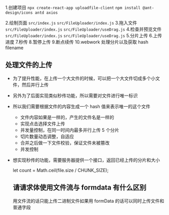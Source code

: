 <!--
 * @Author: cirs
 * @Date: 2024-09-09 12:44:04
 * @LastEditors: cirs
 * @LastEditTime: 2024-09-11 13:35:27
 * @FilePath: /notes/解决方案/大文件上传/README.md
 * @Description:
 *
-->

1.创建项目 `npx create-react-app uploadfile-client` `npm install @ant-design/icons antd axios`

2.绘制页面 `src/index.js` `src/FileUploader/index.js` 3.拖入文件 `src/FileUploader/index.js` `src/FileUploader/useDrag.js` 4.检查并预览文件 `src/FileUploader/index.js` `src/FileUploader/useDrag.js` 5.分片上传 6.上传进度 7.秒传 8.暂停上传 9.断点续传 10.webwork 处理分片以及获取 hash filename

## 处理文件的上传

- 为了提升性能，在上传一个大文件的时候，可以把一个大文件切成多个小文件，然后并行上传
- 另外为了后面实现类似秒传功能，所以需要对文件进行唯一标识
- 所以我们需要根据文件的内容生成一个 hash 值来表示唯一的这个文件

  - 文件内容如果是一样的，产生的文件名是一样的
  - 实现点击选择文件上传
  - 并发量控制，在同一时间内最多并行上传 5 个分片
  - 切片数量动态调整，自适应
  - 合并之后做一下文件校验，保证文件未被篡改
  - 并发控制

- 想实现秒传的功能，需要服务器提供一个接口，返回已经上传的分片和大小

  let count = Math.ceil(file.size / CHUNK_SIZE);

  ## 请请求体使用文件流与 formdata 有什么区别

  用文件流的话只能上传二进制文件如果用 formData 的话可以同时上传文件和普通字段
